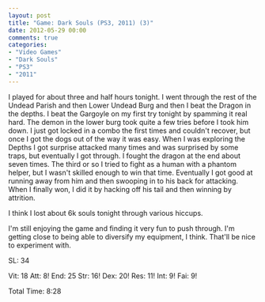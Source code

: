```yaml
---
layout: post
title: "Game: Dark Souls (PS3, 2011) (3)"
date: 2012-05-29 00:00
comments: true
categories:
- "Video Games"
- "Dark Souls"
- "PS3"
- "2011"
---
```


I played for about three and half hours tonight. I went through
the rest of the Undead Parish and then Lower Undead Burg and then
I beat the Dragon in the depths. I beat the Gargoyle on my first
try tonight by spamming it real hard. The demon in the lower burg
took quite a few tries before I took him down. I just got locked
in a combo the first times and couldn't recover, but once I got
the dogs out of the way it was easy. When I was exploring the
Depths I got surprise attacked many times and was surprised by
some traps, but eventually I got through. I fought the dragon at
the end about seven times. The third or so I tried to fight as a
human with a phantom helper, but I wasn't skilled enough to win
that time. Eventually I got good at running away from him and then
swooping in to his back for attacking. When I finally won, I did
it by hacking off his tail and then winning by attrition.

I think I lost about 6k souls tonight through various hiccups.

I'm still enjoying the game and finding it very fun to push
through. I'm getting close to being able to diversify my equipment,
I think. That'll be nice to experiment with.

SL: 34

Vit: 18
Att:  8!
End: 25
Str: 16!
Dex: 20!
Res: 11!
Int:  9!
Fai:  9!

Total Time: 8:28
